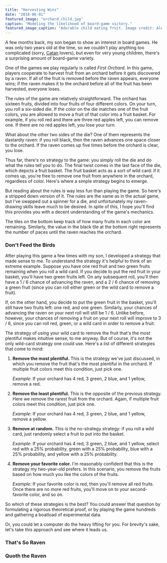 ```yaml
---
title: "Harvesting Wins"
date: "2018-06-01"
featured_image: "orchard_child.jpg"
caption: "Modeling the likelihood of board-game victory."
featured_image_caption: "Adorable child eating fruit. Image credit: Alexas_Fotos on Pixabay."
---
```


A few months back, my son began to show an interest in board games. He was only two years old at the time, so we couldn't play anything too complicated (sorry, [Catan](https://en.wikipedia.org/wiki/Catan) lovers), but even for very young children, there's a surprising amount of board-game variety.

One of the games we play regularly is called _First Orchard_. In this game, players cooperate to harvest fruit from an orchard before it gets discovered by a raven. If all of the fruit is removed before the raven appears, everyone wins; if the raven makes it to the orchard before all of the fruit has been harvested, everyone loses.

<CaptionedImage caption="Box Art for First Orchard (Source: HABA USA)" width="70%" src="first_orchard.jpg" />

The rules of the game are relatively straightforward. The orchard has sixteen fruits, divided into four fruits of four different colors. On your turn, you roll a six-sided die. If the color on the die matches one of the fruit colors, you are allowed to move a fruit of that color into a fruit basket. For example, if you roll red and there are three red apples left, you can remove one. If there are no red apples left, you lose your turn.

What about the other two sides of the die? One of them represents the dastardly raven: if you roll black, then the raven advances one space closer to the orchard. If the raven comes up five times before the orchard is clear, you lose.

Thus far, there's no strategy to the game: you simply roll the die and do what the rules tell you to do. The final twist comes in the last face of the die, which depicts a fruit basket. The fruit basket acts as a sort of wild card: if it comes up, you're free to remove one fruit from anywhere in the orchard, regardless of color. Here's where a simple strategy begins to emerge.

But reading about the rules is way less fun than playing the game. So here's a stripped down version of it. The rules are the same as in the actual game, but I've swapped out a spinner for a die, and unfortunately my raven-drawing skills leave much to be desired. In spite of this, I hope you'll find this provides you with a decent understanding of the game's mechanics.

The tiles on the bottom keep track of how many fruits in each color are remaining. Similarly, the value in the black tile at the bottom right represents the number of paces until the raven reaches the orchard.

<OrchardGame caption="Figure 1: An online orchard game."/>

### Don't Feed the Birds

After playing this game a few times with my son, I developed a strategy that made sense to me. To understand the strategy it's helpful to think of an extreme example. Suppose you have one red fruit and two green fruits remaining when you roll a wild card. If you decide to put the red fruit in your basket, you'll have two green fruits left. On any subsequent roll, you'll then have a 1 / 6 chance of advancing the raven, and a 2 / 6 chance of removing a green fruit (since you can roll either green or the wild card to remove a fruit).

If, on the other hand, you decide to put the green fruit in the basket, you'll still have two fruits left: one red, and one green. Similarly, your chances of advancing the raven on your next roll will still be 1 / 6. Unlike before, however, your chances of removing a fruit on your next roll will improve to 3 / 6, since you can roll red, green, or a wild card in order to remove a fruit.

The strategy of using your wild card to remove the fruit that's the most plentiful makes intuitive sense, to me anyway. But of course, it's not the only wild-card strategy one could use. Here's a list of different strategies that come to mind:

1.  **Remove the most plentiful.** This is the strategy we've just discussed, in which you remove the fruit that's the most plentiful in the orchard. If multiple fruit colors meet this condition, just pick one.

    _Example_: If your orchard has 4 red, 3 green, 2 blue, and 1 yellow, remove a red.

2.  **Remove the least plentiful.** This is the opposite of the previous strategy. Here we remove the rarest fruit from the orchard. Again, if multiple fruit colors meet this condition, just pick one.

    _Example_: If your orchard has 4 red, 3 green, 2 blue, and 1 yellow, remove a yellow.

3.  **Remove at random.** This is the no-strategy strategy: if you roll a wild card, just randomly select a fruit to put into the basket.

    _Example_: If your orchard has 4 red, 3 green, 2 blue, and 1 yellow, select red with a 25% probability, green with a 25% probability, blue with a 25% probability, and yellow with a 25% probability.

4.  **Remove your favorite color.** I'm reasonably confident that this is the strategy my two-year-old prefers. In this scenario, you remove the fruits based on how much you like the colors of the fruits.

    _Example_: If your favorite color is red, then you'll remove all red fruits. Once there are no more red fruits, you'll move on to your second-favorite color, and so on.

So which of these strategies is the best? You could answer that question by formulating a rigorous theoretical proof, or by playing the game hundreds and gathering a boatload of experimental data.

Or, you could let a computer do the heavy lifting for you. For brevity's sake, let's take this approach and see where it leads us.

### That's So Raven

<OrchardGameSimulation caption="Figure 2: SIMULATEZ."/>

### Quoth the Raven
